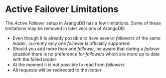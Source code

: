 Active Failover Limitations
===========================

The _Active Failover_ setup in ArangoDB has a few limitations. Some of these limitations 
may be removed in later versions of ArangoDB:

- Even though it is already possible to have several _followers_ of the same _leader_,
 currently only one _follower_ is officially supported
- Should you add more than one _follower_, be aware that during a _failover_ situation
 there is no preference for _followers_ which are more up to date with the failed _leader_.
- At the moment it is not possible to read from _followers_
- All requests will be redirected to the _leader_